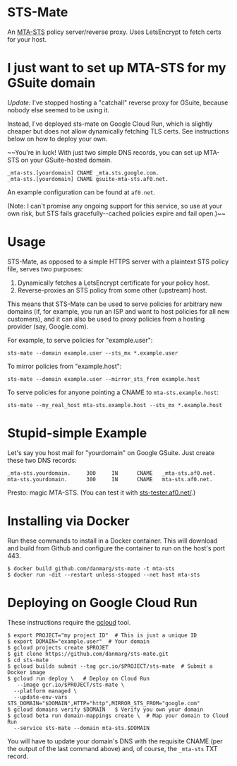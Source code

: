 # STS-Mate
An [MTA-STS](https://tools.ietf.org/html/draft-ietf-uta-mta-sts) policy
server/reverse proxy. Uses LetsEncrypt to fetch certs for your host.

# I just want to set up MTA-STS for my GSuite domain

*Update:* I've stopped hosting a "catchall" reverse proxy for GSuite, because
nobody else seemed to be using it.

Instead, I've deployed sts-mate on Google Cloud Run, which is slightly cheaper
but does not allow dynamically fetching TLS certs. See instructions below on how
to deploy your own.

~~You're in luck! With just two simple DNS records, you can set up MTA-STS on your
GSuite-hosted domain.

```
_mta-sts.[yourdomain] CNAME _mta.sts.google.com.
_mta-sts.[yourdomain] CNAME gsuite-mta-sts.af0.net.
```

An example configuration can be found at `af0.net`.

(Note: I can't promise any ongoing support for this service, so use at your own
risk, but STS fails gracefully--cached policies expire and fail open.)~~

# Usage

STS-Mate, as opposed to a simple HTTPS server with a plaintext STS policy file,
serves two purposes:

1. Dynamically fetches a LetsEncrypt certificate for your policy host.
2. Reverse-proxies an STS policy from some other (upstream) host.

This means that STS-Mate can be used to serve policies for arbitrary new domains
(if, for example, you run an ISP and want to host policies for all new
customers), and it can also be used to proxy policies from a hosting provider
(say, Google.com).

For example, to serve policies for "example.user":

`sts-mate --domain example.user --sts_mx *.example.user`

To mirror policies from "example.host":

`sts-mate --domain example.user --mirror_sts_from example.host`

To serve policies for anyone pointing a CNAME to `mta-sts.example.host`:

`sts-mate --my_real_host mta-sts.example.host --sts_mx *.example.host`

# Stupid-simple Example

Let's say you host mail for "yourdomain" on Google GSuite. Just create these two DNS records:

```
_mta-sts.yourdomain.     300     IN      CNAME   _mta-sts.af0.net.
mta-sts.yourdomain.      300     IN      CNAME   mta-sts.af0.net.
```

Presto: magic MTA-STS. (You can test it with [sts-tester.af0.net/](http://sts-tester.af0.net/).)

# Installing via Docker

Run these commands to install in a Docker container. This will download and build from Github
and configure the container to run on the host's port 443.

```
$ docker build github.com/danmarg/sts-mate -t mta-sts
$ docker run -dit --restart unless-stopped --net host mta-sts
```

# Deploying on Google Cloud Run

These instructions require the [gcloud](https://cloud.google.com/sdk/gcloud/)
tool.

```
$ export PROJECT="my project ID"  # This is just a unique ID
$ export DOMAIN="example.user"  # Your domain
$ gcloud projects create $PROJET
$ git clone https://github.com/danmarg/sts-mate.git
$ cd sts-mate
$ gcloud builds submit --tag gcr.io/$PROJECT/sts-mate  # Submit a Docker image
$ gcloud run deploy \   # Deploy on Cloud Run
   --image gcr.io/$PROJECT/sts-mate \
  --platform managed \
  --update-env-vars STS_DOMAIN="$DOMAIN",HTTP="http",MIRROR_STS_FROM="google.com"
$ gcloud domains verify $DOMAIN   $ Verify you own your domain
$ gcloud beta run domain-mappings create \  # Map your domain to Cloud Run
  --service sts-mate --domain mta-sts.$DOMAIN
```

You will have to update your domain's DNS with the requisite CNAME (per the
output of the last command above) and, of course, the `_mta-sts` TXT record.

